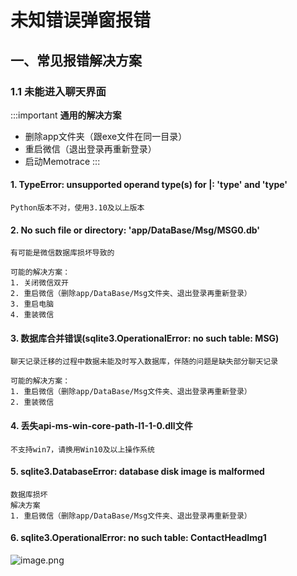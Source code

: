 # 未知错误弹窗报错

## 一、常见报错解决方案

### 1.1 未能进入聊天界面

:::important
**通用的解决方案**
* 删除app文件夹（跟exe文件在同一目录）
* 重启微信（退出登录再重新登录）
* 启动Memotrace
:::

#### 1. TypeError: unsupported operand type(s) for |: 'type' and 'type'

```text
Python版本不对，使用3.10及以上版本
```
#### 2. No such file or directory: 'app/DataBase/Msg/MSG0.db'
    
```text
有可能是微信数据库损坏导致的

可能的解决方案：
1. 关闭微信双开
2. 重启微信（删除app/DataBase/Msg文件夹、退出登录再重新登录）
3. 重启电脑
4. 重装微信
```

#### 3. 数据库合并错误(sqlite3.OperationalError: no such table: MSG)

```text
聊天记录迁移的过程中数据未能及时写入数据库，伴随的问题是缺失部分聊天记录

可能的解决方案：
1. 重启微信（删除app/DataBase/Msg文件夹、退出登录再重新登录）
2. 重装微信
```

#### 4. 丢失api-ms-win-core-path-l1-1-0.dll文件

```text
不支持win7，请换用Win10及以上操作系统
```

#### 5. sqlite3.DatabaseError: database disk image is malformed

```text
数据库损坏
解决方案
1. 重启微信（删除app/DataBase/Msg文件夹、退出登录再重新登录）
```

#### 6. sqlite3.OperationalError: no such table: ContactHeadImg1

![image.png](https://blog.lc044.love/static/img/a5dd90b7614ee0301e8c7a06d059bc48.image.webp)